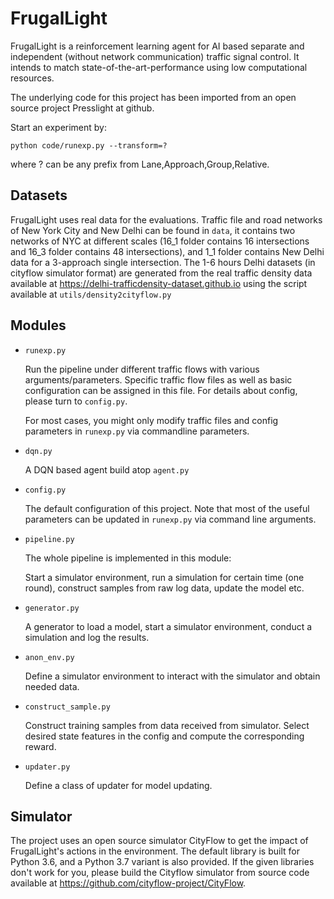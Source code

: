 # FrugalLight

FrugalLight is a reinforcement learning agent for AI based separate and independent (without network communication) 
traffic signal control. It intends to match state-of-the-art-performance using low computational resources.

The underlying code for this project has been imported from an open source project Presslight at github.

Start an experiment by:

``python code/runexp.py --transform=?``

where ? can be any prefix from Lane,Approach,Group,Relative.

## Datasets

  FrugalLight uses real data for the evaluations. Traffic file and road networks of New York City and New Delhi can be found in ``data``, 
  it contains two networks of NYC at different scales (16_1 folder contains 16 intersections and 16_3 folder contains 48 intersections), and 1_1 folder contains New Delhi data for a 3-approach single intersection.
  The 1-6 hours Delhi datasets (in cityflow simulator format) are generated from the real traffic density data available at https://delhi-trafficdensity-dataset.github.io using the script available at 
  ``utils/density2cityflow.py``

## Modules

* ``runexp.py``

  Run the pipeline under different traffic flows with various arguments/parameters. Specific traffic flow files as well as basic configuration can be assigned in this file. For details about config, please turn to ``config.py``.

  For most cases, you might only modify traffic files and config parameters in ``runexp.py`` via commandline parameters.

* ``dqn.py``

  A DQN based agent build atop ``agent.py``

* ``config.py``

  The default configuration of this project. Note that most of the useful parameters can be updated in ``runexp.py`` via command line arguments.

* ``pipeline.py``

  The whole pipeline is implemented in this module:

  Start a simulator environment, run a simulation for certain time (one round), construct samples from raw log data, update the model etc.

* ``generator.py``

  A generator to load a model, start a simulator environment, conduct a simulation and log the results.

* ``anon_env.py``

  Define a simulator environment to interact with the simulator and obtain needed data.

* ``construct_sample.py``

  Construct training samples from data received from simulator. Select desired state features in the config and compute the corresponding reward.

* ``updater.py``

  Define a class of updater for model updating.
  
## Simulator

  The project uses an open source simulator CityFlow to get the impact of FrugalLight's actions in the environment. The default library is built for Python 3.6, and a Python 3.7 variant is also provided. If the given libraries don't work for you, please build the Cityflow simulator from source code available at https://github.com/cityflow-project/CityFlow.

